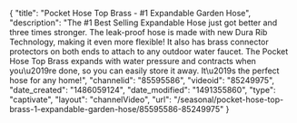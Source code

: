 {
    "title": "Pocket Hose Top Brass - #1 Expandable Garden Hose",
    "description": "The #1 Best Selling Expandable Hose just got better and three times stronger. The leak-proof hose is made with new Dura Rib Technology, making it even more flexible! It also has brass connector protectors on both ends to attach to any outdoor water faucet. The Pocket Hose Top Brass expands with water pressure and contracts when you\u2019re done, so you can easily store it away. It\u2019s the perfect hose for any home!",
    "channelid": "85595586",
    "videoid": "85249975",
    "date_created": "1486059124",
    "date_modified": "1491355860",
    "type": "captivate",
    "layout": "channelVideo",
    "url": "\/seasonal\/pocket-hose-top-brass-1-expandable-garden-hose\/85595586-85249975"
}